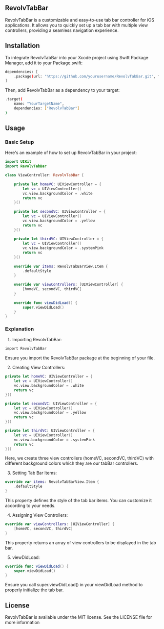## RevolvTabBar

RevolvTabBar is a customizable and easy-to-use tab bar controller for iOS applications. It allows you to quickly set up a tab bar with multiple view controllers, providing a seamless navigation experience.

## Installation

To integrate RevolvTabBar into your Xcode project using Swift Package Manager, add it to your Package.swift:

```bash
dependencies: [
    .package(url: "https://github.com/yourusername/RevolvTabBar.git", from: "1.0.3")
]
```

Then, add RevolvTabBar as a dependency to your target:

```bash
.target(
    name: "YourTargetName",
    dependencies: ["RevolvTabBar"]
)
```

## Usage

### Basic Setup

Here's an example of how to set up RevolvTabBar in your project:
```swift
import UIKit
import RevolvTabBar

class ViewController: RevolvTabBar {
    
    private let homeVC: UIViewController = {
        let vc = UIViewController()
        vc.view.backgroundColor = .white
        return vc
    }()
    
    private let secondVC: UIViewController = {
        let vc = UIViewController()
        vc.view.backgroundColor = .yellow
        return vc
    }()
    
    private let thirdVC: UIViewController = {
        let vc = UIViewController()
        vc.view.backgroundColor = .systemPink
        return vc
    }()
    
    override var items: RevolvTabBarView.Item {
        .defaultStyle
    }
    
    override var viewControllers: [UIViewController] {
        [homeVC, secondVC, thirdVC]
    }
    
    override func viewDidLoad() {
        super.viewDidLoad()
    }
}
```

### Explanation

1. Importing RevolvTabBar:
```bash
import RevolvTabBar
```
Ensure you import the RevolvTabBar package at the beginning of your file.

2. Creating View Controllers:
```swift
private let homeVC: UIViewController = {
    let vc = UIViewController()
    vc.view.backgroundColor = .white
    return vc
}()

private let secondVC: UIViewController = {
    let vc = UIViewController()
    vc.view.backgroundColor = .yellow
    return vc
}()

private let thirdVC: UIViewController = {
    let vc = UIViewController()
    vc.view.backgroundColor = .systemPink
    return vc
}()
```
Here, we create three view controllers (homeVC, secondVC, thirdVC) with different background colors which they are our tabBar controllers.

3. Setting Tab Bar Items:
   
```swift
override var items: RevolvTabBarView.Item {
    .defaultStyle
}
```
This property defines the style of the tab bar items. You can customize it according to your needs.

4. Assigning View Controllers:
   
```swift
override var viewControllers: [UIViewController] {
    [homeVC, secondVC, thirdVC]
}
```
This property returns an array of view controllers to be displayed in the tab bar.

5. viewDidLoad:
```swift
override func viewDidLoad() {
    super.viewDidLoad()
}
```
Ensure you call super.viewDidLoad() in your viewDidLoad method to properly initialize the tab bar.

## License

RevolvTabBar is available under the MIT license. See the LICENSE file for more information
